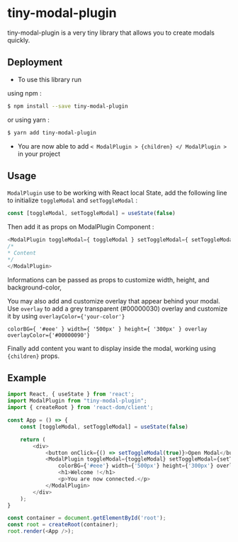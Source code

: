 # tiny-modal-plugin

tiny-modal-plugin is a very tiny library that allows you to create modals quickly.

## Deployment

- To use this library run

using npm : 

```bash
$ npm install --save tiny-modal-plugin
```

or using yarn :

```bash
$ yarn add tiny-modal-plugin
```

- You are now able to add ```< ModalPlugin > {children} </ ModalPlugin >``` in your project
## Usage

```ModalPlugin``` use to be working with React local State, add the following line to initialize ```toggleModal``` and ```setToggleModal``` :

```javascript 
const [toggleModal, setToggleModal] = useState(false)
```

Then add it as props on ModalPlugin Component :

```javascript 
<ModalPlugin toggleModal={ toggleModal } setToggleModal={ setToggleModal } >
/*
* Content
*/
</ModalPlugin>
```

Informations can be passed as props to customize width, height, and background-color,

You may also add and customize overlay that appear behind your modal. 
Use ```overlay``` to add a grey transparent (#00000030) overlay and customize it by using ```overlayColor={'your-color'}```


```
colorBG={ '#eee' } width={ '500px' } height={ '300px' } overlay overlayColor={'#00000090'}
```



Finally add content you want to display inside the modal, working using ```{children}``` props.

## Example


```javascript
import React, { useState } from 'react';
import ModalPlugin from "tiny-modal-plugin";
import { createRoot } from 'react-dom/client';

const App = () => {
    const [toggleModal, setToggleModal] = useState(false)

    return (
        <div>
            <button onClick={() => setToggleModal(true)}>Open Modal</button>
            <ModalPlugin toggleModal={toggleModal} setToggleModal={setToggleModal}
                colorBG={'#eee'} width={'500px'} height={'300px'} overlay overlayColor={'#00000090'}>
                <h1>Welcome !</h1>
                <p>You are now connected.</p>
            </ModalPlugin>
        </div>
    );
}

const container = document.getElementById('root');
const root = createRoot(container);
root.render(<App />);
```
